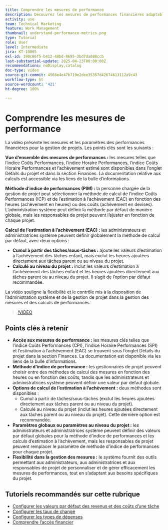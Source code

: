 ```yaml
---
title: Comprendre les mesures de performance
description: Découvrez les mesures de performances financières adaptables avec des méthodes de calcul flexibles, ainsi que les valeurs par défaut globales et les remplacements au niveau du projet qui permettent aux équipes d’administration et de gestion de projet d’adapter efficacement les mesures financières en fonction des projets.
activity: use
team: Technical Marketing
feature: Work Management
thumbnail: understand-performance-metrics.png
type: Tutorial
role: User
level: Intermediate
jira: KT-10065
exl-id: 190c66f5-b412-48bd-8695-3bd7da088ccb
last-substantial-update: 2025-04-23T00:00:00Z
recommendations: noDisplay,catalog
doc-type: video
source-git-commit: 4568e4e47b719e2dee35357d42674613112a9c43
workflow-type: ht
source-wordcount: '421'
ht-degree: 100%

---
```


# Comprendre les mesures de performance

La vidéo présente les mesures et les paramètres des performances financières pour la gestion de projets. Les points clés sont les suivants :

**Vue d’ensemble des mesures de performances :** les mesures telles que l’indice Coûts Performances, l’indice Horaire Performances, l’indice Coûts Horaire Performances et l’achèvement estimé sont disponibles dans l’onglet Détails du projet et dans la section Finances. La documentation relative aux calculs est accessible via les liens de la bulle d’informations.

**Méthode d’indice de performances (PIM) :** la personne chargée de la gestion de projet peut sélectionner la méthode de calcul de l’indice Coûts Performances (ICP) et de l’estimation à l’achèvement (EAC) en fonction des heures (achèvement en heures) ou des coûts (achèvement en devises). L’administration système peut définir la méthode par défaut de manière globale, mais les responsables de projet peuvent l’ajuster en fonction de chaque projet.

**Calcul de l’estimation à l’achèvement (EAC) :** les administrateurs et administratrices système peuvent définir globalement la méthode de calcul par défaut, avec deux options :
* **Cumul à partir des tâches/sous-tâches :** ajoute les valeurs d’estimation à l’achèvement des tâches enfant, mais exclut les heures ajoutées directement aux tâches parent ou au niveau du projet.
* **Calculé au niveau du projet :** inclut les valeurs d’estimation à l’achèvement des tâches enfant et les heures ajoutées directement aux tâches parent ou au niveau du projet. Il s’agit de l’option par défaut recommandée.

La vidéo souligne la flexibilité et le contrôle mis à la disposition de l’administration système et de la gestion de projet dans la gestion des mesures et des calculs de performances.

>[!VIDEO](https://video.tv.adobe.com/v/3457682/?quality=12&learn=on&enablevpops)

## Points clés à retenir


* **Accès aux mesures de performance :** les mesures clés telles que l’indice Coûts Performances (CPI), l’indice Horaire Performances (SPI) et l’estimation à l’achèvement (EAC) se trouvent sous l’onglet Détails du projet dans la section Finances. La documentation est disponible via les liens de la bulle d’informations.
* **Méthode d’indice de performance :** les gestionnaires de projet peuvent choisir entre des méthodes de calcul des mesures en fonction des heures ou en fonction des coûts, tandis que les administrateurs et administratrices système peuvent définir une valeur par défaut globale.
* **Options de calcul de l’estimation à l’achèvement :** deux méthodes sont disponibles :
   * Cumul à partir de tâches/sous-tâches (exclut les heures ajoutées directement aux tâches parent ou au niveau du projet).
   * Calculé au niveau du projet (inclut les heures ajoutées directement aux tâches parent ou au niveau du projet). Cette dernière option est recommandée.
* **Paramètres globaux ou paramètres au niveau du projet :** les administrateurs et administratrices système peuvent définir des valeurs par défaut globales pour la méthode d’indice de performances et les calculs d’estimation à l’achèvement, mais les responsables de projet peuvent remplacer le paramètre de méthode d’indice de performances pour chaque projet.
* **Flexibilité dans la gestion des mesures :** le système fournit des outils permettant aux administrateurs, aux administratrices et aux responsables de projet de personnaliser et de gérer efficacement les mesures de performances, tout en s’adaptant aux besoins spécifiques du projet.

## Tutoriels recommandés sur cette rubrique

<!--* * [Understand performance metrics](/help/manage-work/project-finances/understand-performance-metrics.md)-->
* [Configurer les valeurs par défaut des revenus et des coûts d’une tâche](/help/manage-work/project-finances/set-up-task-revenue-and-cost-defaults.md)
* [Configurer les taux de change](/help/manage-work/project-finances/set-up-exchange-rates.md)
* [Configurer les types de dépenses](/help/manage-work/project-finances/set-up-expense-types.md)
* [Comprendre l’accès financier](/help/manage-work/project-finances/understand-financial-access.md)
